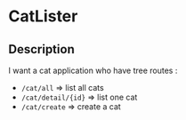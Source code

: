 # CatLister

## Description

I want a cat application who have tree routes :

* `/cat/all` => list all cats
* `/cat/detail/{id}` => list one cat
* `/cat/create` => create a cat

